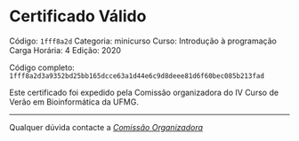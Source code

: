 # Certificado Válido

Código: `1fff8a2d`
Categoria: minicurso
Curso: Introdução à programação
Carga Horária: 4
Edição: 2020


Código completo: `1fff8a2d3a9352bd25bb165dcce63a1d44e6c9d8deee81d6f60bec085b213fad`


Este certificado foi expedido pela Comissão organizadora do IV Curso de Verão em Bioinformática da UFMG.

----

Qualquer dúvida contacte a [_Comissão Organizadora_](<mailto:cursobioinfoufmg@gmail.com$subject=[Certificados]>)

